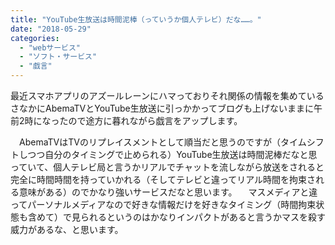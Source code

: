 ```yaml
---
title: "YouTube生放送は時間泥棒（っていうか個人テレビ）だな……。"
date: "2018-05-29"
categories: 
  - "webサービス"
  - "ソフト・サービス"
  - "戯言"
---
```


最近スマホアプリのアズールレーンにハマっておりそれ関係の情報を集めているさなかにAbemaTVとYouTube生放送に引っかかってブログも上げないままに午前2時になったので途方に暮れながら戯言をアップします。

　AbemaTVはTVのリプレイスメントとして順当だと思うのですが（タイムシフトしつつ自分のタイミングで止められる）YouTube生放送は時間泥棒だなと思っていて、個人テレビ局と言うかリアルでチャットを流しながら放送をされると完全に時間時間を持っていかれる（そしてテレビと違ってリアル時間を拘束される意味がある）のでかなり強いサービスだなと思います。 　マスメディアと違ってパーソナルメディアなので好きな情報だけを好きなタイミング（時間拘束状態も含めて）で見られるというのはかなりインパクトがあると言うかマスを殺す威力があるな、と思います。
